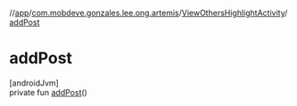 //[app](../../../index.md)/[com.mobdeve.gonzales.lee.ong.artemis](../index.md)/[ViewOthersHighlightActivity](index.md)/[addPost](add-post.md)

# addPost

[androidJvm]\
private fun [addPost](add-post.md)()
